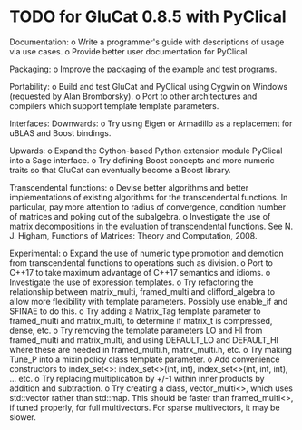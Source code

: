 TODO for GluCat 0.8.5 with PyClical
===================================

Documentation:
o Write a programmer's guide with descriptions of usage via use cases.
o Provide better user documentation for PyClical.

Packaging:
o Improve the packaging of the example and test programs.

Portability:
o Build and test GluCat and PyClical using Cygwin on Windows
  (requested by Alan Bromborsky).
o Port to other architectures and compilers which support template template
  parameters.

Interfaces:
  Downwards:
o Try using Eigen or Armadillo as a replacement for uBLAS and Boost bindings.

  Upwards:
o Expand the Cython-based Python extension module PyClical into a Sage interface.
o Try defining Boost concepts and more numeric traits so that GluCat can
  eventually become a Boost library.

Transcendental functions:
o Devise better algorithms and better implementations of existing algorithms for
  the transcendental functions. In particular, pay more attention to radius of
  convergence, condition number of matrices and poking out of the subalgebra.
o Investigate the use of matrix decompositions in the evaluation of
  transcendental functions. See N. J. Higham, Functions of Matrices: Theory and
  Computation, 2008.

Experimental:
o Expand the use of numeric type promotion and demotion from transcendental
  functions to operations such as division.
o Port to C++17 to take maximum advantage of C++17 semantics and idioms.
o Investigate the use of expression templates.
o Try refactoring the relationship between matrix_multi, framed_multi and
  clifford_algebra to allow more flexibility with template parameters.
  Possibly use enable_if and SFINAE to do this.
o Try adding a Matrix_Tag template parameter to framed_multi and matrix_multi,
  to determine if matrix_t is compressed, dense, etc.
o Try removing the template parameters LO and HI from framed_multi and
  matrix_multi, and using DEFAULT_LO and DEFAULT_HI where these are needed in
  framed_multi.h, matrx_multi.h, etc.
o Try making Tune_P into a mixin policy class template parameter.
o Add convenience constructors to index_set<>: index_set<>(int, int),
  index_set<>(int, int, int), ... etc.
o Try replacing multiplication by +/-1 within inner products by addition and
  subtraction.
o Try creating a class, vector_multi<>, which uses std::vector rather than
  std::map. This should be faster than framed_multi<>, if tuned properly, for
  full multivectors. For sparse multivectors, it may be slower.
